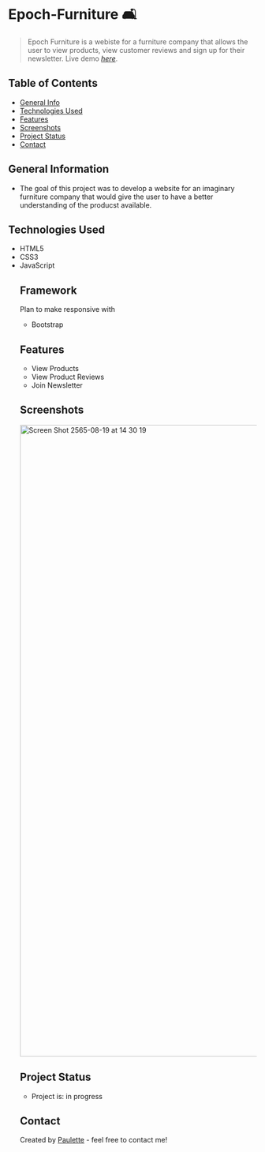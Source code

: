 # Epoch-Furniture 🛋
> Epoch Furniture is a webiste for a furniture company that allows the user to view products, view customer reviews and sign up for their newsletter.
> Live demo [_here_](https://epoch-furniture.netlify.app/).

## Table of Contents
* [General Info](#general-information)
* [Technologies Used](#technologies-used)
* [Features](#features)
* [Screenshots](#screenshots)
* [Project Status](#project-status)
* [Contact](#contact)


## General Information
<ul><li>The goal of this project was to develop a website for an imaginary furniture company that would give the user to have a better understanding of the producst available.</li></ul>


## Technologies Used
<ul>
  <li>HTML5</li>
  <li>CSS3</li>
  <li>JavaScript</li>

  
## Framework 

Plan to make responsive with

 <ul> <li>Bootstrap</li></ul>


## Features

<ul>
  <li>View Products</li>
  <li>View Product Reviews</li>
  <li>Join Newsletter</li>
</ul>
 


## Screenshots

<img width="1280" alt="Screen Shot 2565-08-19 at 14 30 19" src="https://user-images.githubusercontent.com/96970580/185549568-26f843cc-dc0c-430c-87bb-bfbafcb7257c.png">





## Project Status
<ul>
<li>Project is: in progress </li></ul>


    
   


## Contact
Created by [Paulette](https://paulette-zaldivar-flores.netlify.app/) - feel free to contact me!
